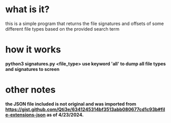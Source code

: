 # what is it?
this is a simple program that returns the file signatures and offsets of some different file types based on the provided search term

# how it works
<b>python3 signatures.py <file_type><b>
use keyword 'all' to dump all file types and signatures to screen

# other notes
the JSON file included is not original and was imported from https://gist.github.com/Qti3e/6341245314bf3513abb080677cd1c93b#file-extensions-json as of 4/23/2024.
